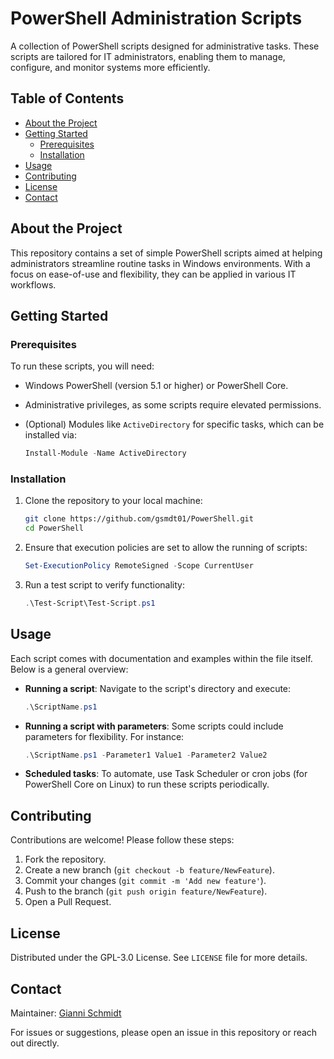 # PowerShell Administration Scripts

A collection of PowerShell scripts designed for administrative tasks. These scripts are tailored for IT administrators, enabling them to manage, configure, and monitor systems more efficiently.

## Table of Contents

- [About the Project](#about-the-project)
- [Getting Started](#getting-started)
  - [Prerequisites](#prerequisites)
  - [Installation](#installation)
- [Usage](#usage)
- [Contributing](#contributing)
- [License](#license)
- [Contact](#contact)

## About the Project

This repository contains a set of simple PowerShell scripts aimed at helping administrators streamline routine tasks in Windows environments. 
With a focus on ease-of-use and flexibility, they can be applied in various IT workflows.

## Getting Started

### Prerequisites

To run these scripts, you will need:

- Windows PowerShell (version 5.1 or higher) or PowerShell Core.
- Administrative privileges, as some scripts require elevated permissions.
- (Optional) Modules like `ActiveDirectory` for specific tasks, which can be installed via:

  ```powershell
  Install-Module -Name ActiveDirectory
  ```

### Installation

1. Clone the repository to your local machine:

    ```bash
    git clone https://github.com/gsmdt01/PowerShell.git
    cd PowerShell
    ```

2. Ensure that execution policies are set to allow the running of scripts:

    ```powershell
    Set-ExecutionPolicy RemoteSigned -Scope CurrentUser
    ```

3. Run a test script to verify functionality:

    ```powershell
    .\Test-Script\Test-Script.ps1
    ```
## Usage

Each script comes with documentation and examples within the file itself. Below is a general overview:

- **Running a script**: Navigate to the script's directory and execute:

    ```powershell
    .\ScriptName.ps1 
    ```

- **Running a script with parameters**: Some scripts could include parameters for flexibility. For instance:

    ```powershell
    .\ScriptName.ps1 -Parameter1 Value1 -Parameter2 Value2
    ```

- **Scheduled tasks**: To automate, use Task Scheduler or cron jobs (for PowerShell Core on Linux) to run these scripts periodically.

## Contributing

Contributions are welcome! Please follow these steps:

1. Fork the repository.
2. Create a new branch (`git checkout -b feature/NewFeature`).
3. Commit your changes (`git commit -m 'Add new feature'`).
4. Push to the branch (`git push origin feature/NewFeature`).
5. Open a Pull Request.

## License

Distributed under the GPL-3.0 License. See `LICENSE` file for more details.

## Contact

Maintainer: [Gianni Schmidt](mailto:"".com)

For issues or suggestions, please open an issue in this repository or reach out directly.
